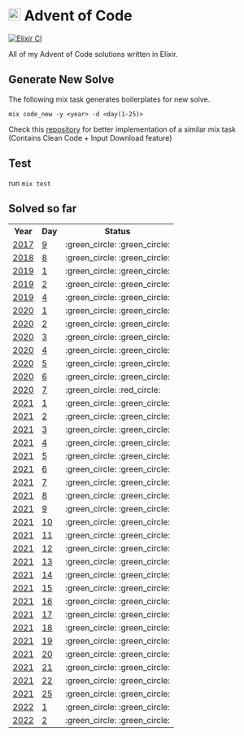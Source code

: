 # <img src="https://adventofcode.com/favicon.png" width=24 alt=":star:"> Advent of Code

[![Elixir CI](https://github.com/wasi0013/advent_of_code/actions/workflows/elixir.yml/badge.svg?branch=master)](https://github.com/wasi0013/advent_of_code/actions/workflows/elixir.yml)

All of my Advent of Code solutions written in Elixir.

## Generate New Solve

The following mix task generates boilerplates for new solve. 

    mix code_new -y <year> -d <day(1-25)>

Check this [repository](https://github.com/code-shoily/advent_of_code) for better implementation of a similar mix task (Contains Clean Code + Input Download feature)

## Test

run `mix test`

## Solved so far

<table>
  <tr>
    <th>Year</th>
    <th>Day</th>
    <th>Status</th>
  </tr>
  
  <tr>
   <td><a href="https://adventofcode.com/2017/day/9">2017</a></td>
   <td><a href='https://github.com/wasi0013/advent_of_code/blob/master/lib/y2017/day_09.ex'> 9</a></td>
   <td> :green_circle: :green_circle: </td>
   
   
   
   </tr>

  <tr>
   <td><a href="https://adventofcode.com/2018/day/8">2018</a></td>
   <td><a href='https://github.com/wasi0013/advent_of_code/blob/master/lib/y2018/day_08.ex'> 8</a></td>
   <td> :green_circle: :green_circle: </td>
   
   
   
   </tr>

  <tr>
   <td><a href="https://adventofcode.com/2019/day/1">2019</a></td>
   <td><a href='https://github.com/wasi0013/advent_of_code/blob/master/lib/y2019/day_01.ex'> 1</a></td>
   <td> :green_circle: :green_circle: </td>
   
   
   
   </tr>

  <tr>
   <td><a href="https://adventofcode.com/2019/day/2">2019</a></td>
   <td><a href='https://github.com/wasi0013/advent_of_code/blob/master/lib/y2019/day_02.ex'> 2</a></td>
   <td> :green_circle: :green_circle: </td>
   
   
   
   </tr>

  <tr>
   <td><a href="https://adventofcode.com/2019/day/4">2019</a></td>
   <td><a href='https://github.com/wasi0013/advent_of_code/blob/master/lib/y2019/day_04.ex'> 4</a></td>
   <td> :green_circle: :green_circle: </td>
   
   
   
   </tr>

  <tr>
   <td><a href="https://adventofcode.com/2020/day/1">2020</a></td>
   <td><a href='https://github.com/wasi0013/advent_of_code/blob/master/lib/y2020/day_01.ex'> 1</a></td>
   <td> :green_circle: :green_circle: </td>
   
   
   
   </tr>

  <tr>
   <td><a href="https://adventofcode.com/2020/day/2">2020</a></td>
   <td><a href='https://github.com/wasi0013/advent_of_code/blob/master/lib/y2020/day_02.ex'> 2</a></td>
   <td> :green_circle: :green_circle: </td>
   
   
   
   </tr>

  <tr>
   <td><a href="https://adventofcode.com/2020/day/3">2020</a></td>
   <td><a href='https://github.com/wasi0013/advent_of_code/blob/master/lib/y2020/day_03.ex'> 3</a></td>
   <td> :green_circle: :green_circle: </td>
   
   
   
   </tr>

  <tr>
   <td><a href="https://adventofcode.com/2020/day/4">2020</a></td>
   <td><a href='https://github.com/wasi0013/advent_of_code/blob/master/lib/y2020/day_04.ex'> 4</a></td>
   <td> :green_circle: :green_circle: </td>
   
   
   
   </tr>

  <tr>
   <td><a href="https://adventofcode.com/2020/day/5">2020</a></td>
   <td><a href='https://github.com/wasi0013/advent_of_code/blob/master/lib/y2020/day_05.ex'> 5</a></td>
   <td> :green_circle: :green_circle: </td>
   
   
   
   </tr>

  <tr>
   <td><a href="https://adventofcode.com/2020/day/6">2020</a></td>
   <td><a href='https://github.com/wasi0013/advent_of_code/blob/master/lib/y2020/day_06.ex'> 6</a></td>
   <td> :green_circle: :green_circle: </td>
   
   
   
   </tr>

  <tr>
   <td><a href="https://adventofcode.com/2020/day/7">2020</a></td>
   <td><a href='https://github.com/wasi0013/advent_of_code/blob/master/lib/y2020/day_07.ex'> 7</a></td>
   
   
   <td> :green_circle: :red_circle: </td>
   
   </tr>

  <tr>
   <td><a href="https://adventofcode.com/2021/day/1">2021</a></td>
   <td><a href='https://github.com/wasi0013/advent_of_code/blob/master/lib/y2021/day_01.ex'> 1</a></td>
   <td> :green_circle: :green_circle: </td>
   
   
   
   </tr>

  <tr>
   <td><a href="https://adventofcode.com/2021/day/2">2021</a></td>
   <td><a href='https://github.com/wasi0013/advent_of_code/blob/master/lib/y2021/day_02.ex'> 2</a></td>
   <td> :green_circle: :green_circle: </td>
   
   
   
   </tr>

  <tr>
   <td><a href="https://adventofcode.com/2021/day/3">2021</a></td>
   <td><a href='https://github.com/wasi0013/advent_of_code/blob/master/lib/y2021/day_03.ex'> 3</a></td>
   <td> :green_circle: :green_circle: </td>
   
   
   
   </tr>

  <tr>
   <td><a href="https://adventofcode.com/2021/day/4">2021</a></td>
   <td><a href='https://github.com/wasi0013/advent_of_code/blob/master/lib/y2021/day_04.ex'> 4</a></td>
   <td> :green_circle: :green_circle: </td>
   
   
   
   </tr>

  <tr>
   <td><a href="https://adventofcode.com/2021/day/5">2021</a></td>
   <td><a href='https://github.com/wasi0013/advent_of_code/blob/master/lib/y2021/day_05.ex'> 5</a></td>
   <td> :green_circle: :green_circle: </td>
   
   
   
   </tr>

  <tr>
   <td><a href="https://adventofcode.com/2021/day/6">2021</a></td>
   <td><a href='https://github.com/wasi0013/advent_of_code/blob/master/lib/y2021/day_06.ex'> 6</a></td>
   <td> :green_circle: :green_circle: </td>
   
   
   
   </tr>

  <tr>
   <td><a href="https://adventofcode.com/2021/day/7">2021</a></td>
   <td><a href='https://github.com/wasi0013/advent_of_code/blob/master/lib/y2021/day_07.ex'> 7</a></td>
   <td> :green_circle: :green_circle: </td>
   
   
   
   </tr>

  <tr>
   <td><a href="https://adventofcode.com/2021/day/8">2021</a></td>
   <td><a href='https://github.com/wasi0013/advent_of_code/blob/master/lib/y2021/day_08.ex'> 8</a></td>
   <td> :green_circle: :green_circle: </td>
   
   
   
   </tr>

  <tr>
   <td><a href="https://adventofcode.com/2021/day/9">2021</a></td>
   <td><a href='https://github.com/wasi0013/advent_of_code/blob/master/lib/y2021/day_09.ex'> 9</a></td>
   <td> :green_circle: :green_circle: </td>
   
   
   
   </tr>

  <tr>
   <td><a href="https://adventofcode.com/2021/day/10">2021</a></td>
   <td><a href='https://github.com/wasi0013/advent_of_code/blob/master/lib/y2021/day_10.ex'> 10</a></td>
   <td> :green_circle: :green_circle: </td>
   
   
   
   </tr>

  <tr>
   <td><a href="https://adventofcode.com/2021/day/11">2021</a></td>
   <td><a href='https://github.com/wasi0013/advent_of_code/blob/master/lib/y2021/day_11.ex'> 11</a></td>
   <td> :green_circle: :green_circle: </td>
   
   
   
   </tr>

  <tr>
   <td><a href="https://adventofcode.com/2021/day/12">2021</a></td>
   <td><a href='https://github.com/wasi0013/advent_of_code/blob/master/lib/y2021/day_12.ex'> 12</a></td>
   <td> :green_circle: :green_circle: </td>
   
   
   
   </tr>

  <tr>
   <td><a href="https://adventofcode.com/2021/day/13">2021</a></td>
   <td><a href='https://github.com/wasi0013/advent_of_code/blob/master/lib/y2021/day_13.ex'> 13</a></td>
   <td> :green_circle: :green_circle: </td>
   
   
   
   </tr>

  <tr>
   <td><a href="https://adventofcode.com/2021/day/14">2021</a></td>
   <td><a href='https://github.com/wasi0013/advent_of_code/blob/master/lib/y2021/day_14.ex'> 14</a></td>
   <td> :green_circle: :green_circle: </td>
   
   
   
   </tr>

  <tr>
   <td><a href="https://adventofcode.com/2021/day/15">2021</a></td>
   <td><a href='https://github.com/wasi0013/advent_of_code/blob/master/lib/y2021/day_15.ex'> 15</a></td>
   <td> :green_circle: :green_circle: </td>
   
   
   
   </tr>

  <tr>
   <td><a href="https://adventofcode.com/2021/day/16">2021</a></td>
   <td><a href='https://github.com/wasi0013/advent_of_code/blob/master/lib/y2021/day_16.ex'> 16</a></td>
   <td> :green_circle: :green_circle: </td>
   
   
   
   </tr>

  <tr>
   <td><a href="https://adventofcode.com/2021/day/17">2021</a></td>
   <td><a href='https://github.com/wasi0013/advent_of_code/blob/master/lib/y2021/day_17.ex'> 17</a></td>
   <td> :green_circle: :green_circle: </td>
   
   
   
   </tr>

  <tr>
   <td><a href="https://adventofcode.com/2021/day/18">2021</a></td>
   <td><a href='https://github.com/wasi0013/advent_of_code/blob/master/lib/y2021/day_18.ex'> 18</a></td>
   <td> :green_circle: :green_circle: </td>
   
   
   
   </tr>

  <tr>
   <td><a href="https://adventofcode.com/2021/day/19">2021</a></td>
   <td><a href='https://github.com/wasi0013/advent_of_code/blob/master/lib/y2021/day_19.ex'> 19</a></td>
   <td> :green_circle: :green_circle: </td>
   
   
   
   </tr>

  <tr>
   <td><a href="https://adventofcode.com/2021/day/20">2021</a></td>
   <td><a href='https://github.com/wasi0013/advent_of_code/blob/master/lib/y2021/day_20.ex'> 20</a></td>
   <td> :green_circle: :green_circle: </td>
   
   
   
   </tr>

  <tr>
   <td><a href="https://adventofcode.com/2021/day/21">2021</a></td>
   <td><a href='https://github.com/wasi0013/advent_of_code/blob/master/lib/y2021/day_21.ex'> 21</a></td>
   <td> :green_circle: :green_circle: </td>
   
   
   
   </tr>

  <tr>
   <td><a href="https://adventofcode.com/2021/day/22">2021</a></td>
   <td><a href='https://github.com/wasi0013/advent_of_code/blob/master/lib/y2021/day_22.ex'> 22</a></td>
   <td> :green_circle: :green_circle: </td>
   
   
   
   </tr>

  <tr>
   <td><a href="https://adventofcode.com/2021/day/25">2021</a></td>
   <td><a href='https://github.com/wasi0013/advent_of_code/blob/master/lib/y2021/day_25.ex'> 25</a></td>
   <td> :green_circle: :green_circle: </td>
   
   
   
   </tr>

  <tr>
   <td><a href="https://adventofcode.com/2022/day/1">2022</a></td>
   <td><a href='https://github.com/wasi0013/advent_of_code/blob/master/lib/y2022/day_01.ex'> 1</a></td>
   <td> :green_circle: :green_circle: </td>
   
   
   
   </tr>

  <tr>
   <td><a href="https://adventofcode.com/2022/day/2">2022</a></td>
   <td><a href='https://github.com/wasi0013/advent_of_code/blob/master/lib/y2022/day_02.ex'> 2</a></td>
   <td> :green_circle: :green_circle: </td>
   
   
   
   </tr>

  </tr>

</table>